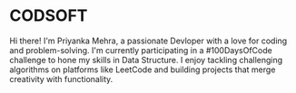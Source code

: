 # CODSOFT
Hi there! I'm Priyanka Mehra, a passionate Devloper with a love for coding and problem-solving. 
I'm currently participating in a #100DaysOfCode challenge to hone my skills in Data Structure. 
I enjoy tackling challenging algorithms on platforms like LeetCode and building projects that merge creativity with functionality.
